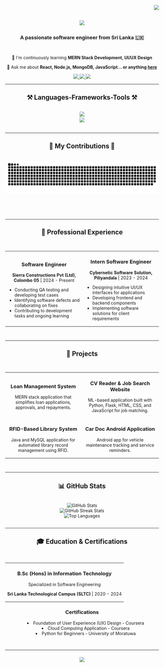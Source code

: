 <img align="right" src="https://visitor-badge.laobi.icu/badge?page_id=someshahewage.someshahewage" />

<h1 align="center">
    <img src="https://readme-typing-svg.herokuapp.com/?font=Righteous&size=35&center=true&vCenter=true&width=500&height=70&duration=4000&lines=Hi+There!+👋;+I'm+Somesha+Hewage!;" />
</h1>

<h3 align="center">A passionate software engineer from Sri Lanka 🇱🇰</h3>

<br/>

<div align="center">
 
 🌱 I'm continuously learning **MERN Stack Development, UI/UX Design**

💬 Ask me about **React, Node.js, MongoDB, JavaScript... or anything [here](https://github.com/someshahewage/someshahewage/issues)**


 
 </div>
 
<div align="center"> 
  <a href="mailto:someshahewage@gmail.com">
    <img src="https://img.shields.io/badge/Gmail-333333?style=for-the-badge&logo=gmail&logoColor=red" />
  </a>
  <a href="https://linkedin.com/in/somesha-hewage-48b571223" target="_blank">
    <img src="https://img.shields.io/badge/LinkedIn-0077B5?style=for-the-badge&logo=linkedin&logoColor=white" target="_blank" />
  </a>
  <a href="https://someshahewage.github.io/Somesha" target="_blank">
     <img src="https://img.shields.io/badge/Portfolio-FF5722?style=for-the-badge&logo=todoist&logoColor=white" target="_blank" /> <!-- sqlite, safari, google-chrome are other good icon options -->
  </a>
</div>

 <hr/>
 
<h2 align="center">⚒️ Languages-Frameworks-Tools ⚒️</h2>
<br/>
<div align="center">
    <img src="https://skillicons.dev/icons?i=react,nodejs,mongodb,javascript,html,css,vuejs,dotnet,androidstudio,sqlite,github,figma,vscode" />
    <br>
    <img src="https://skillicons.dev/icons?i=python,java,git,flask" /><br>
</div>

<br/>
<hr/>

<div align="center">
  <h2>🐍 My Contributions 🐍</h2>
  <br>
  <img alt="snake eating my contributions" src="https://raw.githubusercontent.com/salesp07/salesp07/output/github-contribution-grid-snake.svg" />
  
  <br/><br/><br/>
</div>

<hr/>

<h2 align="center">💼 Professional Experience</h2>
<br/>

<div align="center">
  <table>
    <tr>
      <td align="center">
        <h3>Software Engineer</h3>
        <p><b>Sierra Constructions Pvt (Ltd), Colombo 05</b> | 2024 - Present</p>
        <ul align="left">
          <li>Conducting QA testing and developing test cases</li>
          <li>Identifying software defects and collaborating on fixes</li>
          <li>Contributing to development tasks and ongoing learning</li>
        </ul>
      </td>
      <td align="center">
        <h3>Intern Software Engineer </h3>
        <p><b>Cybernetic Software Solution, Piliyandala</b> | 2023 - 2024</p>
        <ul align="left">
           <li>Designing intuitive UI/UX interfaces for applications</li>
          <li>Developing frontend and backend components</li>
          <li>Implementing software solutions for client requirements</li>
        </ul>
      </td>
    </tr>
  </table>
</div>

<br/>
<hr/>

<h2 align="center">🚀 Projects</h2>
<br/>

<div align="center">
  <table>
    <tr>
      <td align="center">
        <h3>Loan Management System</h3>
        <p>MERN stack application that simplifies loan applications, approvals, and repayments.</p>
      </td>
      <td align="center">
        <h3>CV Reader & Job Search Website</h3>
        <p>ML-based application built with Python, Flask, HTML, CSS, and JavaScript for job matching.</p>
      </td>
    </tr>
    <tr>
      <td align="center">
        <h3>RFID-Based Library System</h3>
        <p>Java and MySQL application for automated library record management using RFID.</p>
      </td>
      <td align="center">
        <h3>Car Doc Android Application</h3>
        <p>Android app for vehicle maintenance tracking and service reminders.</p>
      </td>
    </tr>
  </table>
</div>

<br/>
<hr/>

<h2 align="center">📊 GitHub Stats</h2>
<br>
<div align="center">
  <img src="https://github-readme-stats.vercel.app/api?username=someshahewage&theme=blue-green&hide_border=false&include_all_commits=false&count_private=false" alt="GitHub Stats" />
  <br/>
  <img src="https://github-readme-streak-stats.herokuapp.com/?user=someshahewage&theme=blue-green&hide_border=false" alt="GitHub Streak Stats" />
  <br/>
  <img src="https://github-readme-stats.vercel.app/api/top-langs/?username=someshahewage&theme=blue-green&hide_border=false&include_all_commits=false&count_private=false&layout=compact" alt="Top Languages" />
</div>

<br/>
<hr/>

<h2 align="center">🎓 Education & Certifications</h2>
<br/>

<div align="center">
  <table>
    <tr>
      <td align="center">
        <h3>B.Sc (Hons) in Information Technology</h3>
        <p>Specialized in Software Engineering</p>
        <p><b>Sri Lanka Technological Campus (SLTC)</b> | 2020 - 2024</p>
      </td>
    </tr>
  </table>
  
  <h3>Certifications</h3>
  <ul align="center" style="list-style-position: inside;">
    <li>Foundation of User Experience (UX) Design - Coursera</li>
    <li>Cloud Computing Application - Coursera</li>
    <li>Python for Beginners - University of Moratuwa</li>
  </ul>
</div>

<br/>
<hr/>

<h3 align="center">
    <img src="https://readme-typing-svg.herokuapp.com/?font=Righteous&size=25&center=true&vCenter=true&width=500&height=70&duration=4000&lines=Thanks+for+visiting!+👋;Connect+with+me+on+LinkedIn!;Check+out+my+portfolio+website!;">
</h3>

<br/>
